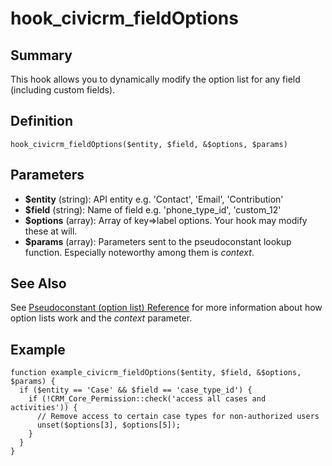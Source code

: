 # hook_civicrm_fieldOptions

## Summary

This hook allows you to dynamically modify the option list for any field (including custom fields).

## Definition

    hook_civicrm_fieldOptions($entity, $field, &$options, $params)

## Parameters

-   **$entity** (string): API entity e.g. 'Contact', 'Email',
    'Contribution'
-   **$field** (string): Name of field e.g. 'phone_type_id',
    'custom_12'
-   **$options** (array): Array of key=>label options. Your hook may
    modify these at will.
-   **$params** (array): Parameters sent to the pseudoconstant lookup
    function. Especially noteworthy among them is *context*.

## See Also

See [Pseudoconstant (option list) Reference](/framework/pseudoconstant.md)
for more information about how option lists work and the *context*
parameter.

## Example

    function example_civicrm_fieldOptions($entity, $field, &$options, $params) {
      if ($entity == 'Case' && $field == 'case_type_id') {
        if (!CRM_Core_Permission::check('access all cases and activities')) {
          // Remove access to certain case types for non-authorized users
          unset($options[3], $options[5]);
        }
      }
    }
